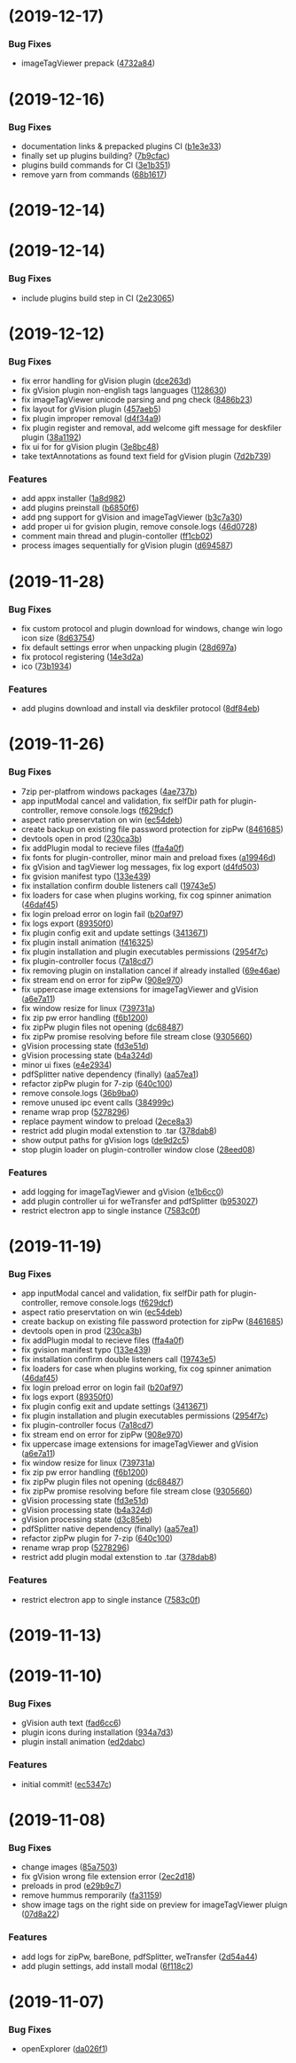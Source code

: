<a name=""></a>
# [](https://github.com/ilya-lopukhin/deskfiler-private/compare/v1.2.2...v) (2019-12-17)


### Bug Fixes

* imageTagViewer prepack ([4732a84](https://github.com/ilya-lopukhin/deskfiler-private/commit/4732a84))



<a name=""></a>
# [](https://github.com/ilya-lopukhin/deskfiler-private/compare/v1.2.1...v) (2019-12-16)


### Bug Fixes

* documentation links & prepacked plugins CI ([b1e3e33](https://github.com/ilya-lopukhin/deskfiler-private/commit/b1e3e33))
* finally set up plugins building? ([7b9cfac](https://github.com/ilya-lopukhin/deskfiler-private/commit/7b9cfac))
* plugins build commands for CI ([3e1b351](https://github.com/ilya-lopukhin/deskfiler-private/commit/3e1b351))
* remove yarn from commands ([68b1617](https://github.com/ilya-lopukhin/deskfiler-private/commit/68b1617))



<a name=""></a>
# [](https://github.com/ilya-lopukhin/deskfiler-private/compare/v1.2.0...v) (2019-12-14)



<a name=""></a>
# [](https://github.com/ilya-lopukhin/deskfiler-private/compare/v1.1.0...v) (2019-12-14)


### Bug Fixes

* include plugins build step in CI ([2e23065](https://github.com/ilya-lopukhin/deskfiler-private/commit/2e23065))



<a name=""></a>
# [](https://github.com/ilya-lopukhin/deskfiler-private/compare/v1.0.0...v) (2019-12-12)


### Bug Fixes

* fix error handling for gVision plugin ([dce263d](https://github.com/ilya-lopukhin/deskfiler-private/commit/dce263d))
* fix gVision plugin non-english tags languages ([1128630](https://github.com/ilya-lopukhin/deskfiler-private/commit/1128630))
* fix imageTagViewer unicode parsing and png check ([8486b23](https://github.com/ilya-lopukhin/deskfiler-private/commit/8486b23))
* fix layout for gVision plugin ([457aeb5](https://github.com/ilya-lopukhin/deskfiler-private/commit/457aeb5))
* fix plugin improper removal ([d4f34a9](https://github.com/ilya-lopukhin/deskfiler-private/commit/d4f34a9))
* fix plugin register and removal, add welcome gift message for deskfiler plugin ([38a1192](https://github.com/ilya-lopukhin/deskfiler-private/commit/38a1192))
* fix ui for <PluginSettings/> for gVision plugin ([3e8bc48](https://github.com/ilya-lopukhin/deskfiler-private/commit/3e8bc48))
* take textAnnotations as found text field for gVision plugin ([7d2b739](https://github.com/ilya-lopukhin/deskfiler-private/commit/7d2b739))


### Features

* add appx installer ([1a8d982](https://github.com/ilya-lopukhin/deskfiler-private/commit/1a8d982))
* add plugins preinstall ([b6850f6](https://github.com/ilya-lopukhin/deskfiler-private/commit/b6850f6))
* add png support for gVision and imageTagViewer ([b3c7a30](https://github.com/ilya-lopukhin/deskfiler-private/commit/b3c7a30))
* add proper ui for gvision plugin, remove console.logs ([46d0728](https://github.com/ilya-lopukhin/deskfiler-private/commit/46d0728))
* comment main thread and plugin-contoller ([ff1cb02](https://github.com/ilya-lopukhin/deskfiler-private/commit/ff1cb02))
* process images sequentially for gVision plugin ([d694587](https://github.com/ilya-lopukhin/deskfiler-private/commit/d694587))



<a name=""></a>
# [](https://github.com/ilya-lopukhin/deskfiler-private/compare/v0.0.2...v) (2019-11-28)


### Bug Fixes

* fix custom protocol and plugin download for windows, change win logo icon size ([8d63754](https://github.com/ilya-lopukhin/deskfiler-private/commit/8d63754))
* fix default settings error when unpacking plugin ([28d697a](https://github.com/ilya-lopukhin/deskfiler-private/commit/28d697a))
* fix protocol registering ([14e3d2a](https://github.com/ilya-lopukhin/deskfiler-private/commit/14e3d2a))
* ico ([73b1934](https://github.com/ilya-lopukhin/deskfiler-private/commit/73b1934))


### Features

* add plugins download and install via deskfiler protocol ([8df84eb](https://github.com/ilya-lopukhin/deskfiler-private/commit/8df84eb))



<a name=""></a>
#  (2019-11-26)


### Bug Fixes

* 7zip per-platfrom windows packages ([4ae737b](https://github.com/ilya-lopukhin/deskfiler-private/commit/4ae737b))
* app inputModal cancel and validation, fix selfDir path for plugin-controller, remove console.logs ([f629dcf](https://github.com/ilya-lopukhin/deskfiler-private/commit/f629dcf))
* aspect ratio preservtation on win ([ec54deb](https://github.com/ilya-lopukhin/deskfiler-private/commit/ec54deb))
* create backup on existing file password protection for zipPw ([8461685](https://github.com/ilya-lopukhin/deskfiler-private/commit/8461685))
* devtools open in prod ([230ca3b](https://github.com/ilya-lopukhin/deskfiler-private/commit/230ca3b))
* fix addPlugin modal to recieve files ([ffa4a0f](https://github.com/ilya-lopukhin/deskfiler-private/commit/ffa4a0f))
* fix fonts for plugin-controller, minor main and preload fixes ([a19946d](https://github.com/ilya-lopukhin/deskfiler-private/commit/a19946d))
* fix gVision and tagViewer log messages, fix log export ([d4fd503](https://github.com/ilya-lopukhin/deskfiler-private/commit/d4fd503))
* fix gvision manifest typo ([133e439](https://github.com/ilya-lopukhin/deskfiler-private/commit/133e439))
* fix installation confirm double listeners call ([19743e5](https://github.com/ilya-lopukhin/deskfiler-private/commit/19743e5))
* fix loaders for case when plugins working, fix cog spinner animation ([46daf45](https://github.com/ilya-lopukhin/deskfiler-private/commit/46daf45))
* fix login preload error on login fail ([b20af97](https://github.com/ilya-lopukhin/deskfiler-private/commit/b20af97))
* fix logs export ([89350f0](https://github.com/ilya-lopukhin/deskfiler-private/commit/89350f0))
* fix plugin config exit and update settings ([3413671](https://github.com/ilya-lopukhin/deskfiler-private/commit/3413671))
* fix plugin install animation ([f416325](https://github.com/ilya-lopukhin/deskfiler-private/commit/f416325))
* fix plugin installation and plugin executables permissions ([2954f7c](https://github.com/ilya-lopukhin/deskfiler-private/commit/2954f7c))
* fix plugin-controller focus ([7a18cd7](https://github.com/ilya-lopukhin/deskfiler-private/commit/7a18cd7))
* fix removing plugin on installation cancel if already installed ([69e46ae](https://github.com/ilya-lopukhin/deskfiler-private/commit/69e46ae))
* fix stream end on error for zipPw ([908e970](https://github.com/ilya-lopukhin/deskfiler-private/commit/908e970))
* fix uppercase image extensions for imageTagViewer and gVision ([a6e7a11](https://github.com/ilya-lopukhin/deskfiler-private/commit/a6e7a11))
* fix window resize for linux ([739731a](https://github.com/ilya-lopukhin/deskfiler-private/commit/739731a))
* fix zip pw error handling ([f6b1200](https://github.com/ilya-lopukhin/deskfiler-private/commit/f6b1200))
* fix zipPw plugin files not opening ([dc68487](https://github.com/ilya-lopukhin/deskfiler-private/commit/dc68487))
* fix zipPw promise resolving before file stream close ([9305660](https://github.com/ilya-lopukhin/deskfiler-private/commit/9305660))
* gVision processing state ([fd3e51d](https://github.com/ilya-lopukhin/deskfiler-private/commit/fd3e51d))
* gVision processing state ([b4a324d](https://github.com/ilya-lopukhin/deskfiler-private/commit/b4a324d))
* minor ui fixes ([e4e2934](https://github.com/ilya-lopukhin/deskfiler-private/commit/e4e2934))
* pdfSplitter native dependency (finally) ([aa57ea1](https://github.com/ilya-lopukhin/deskfiler-private/commit/aa57ea1))
* refactor zipPw plugin for 7-zip ([640c100](https://github.com/ilya-lopukhin/deskfiler-private/commit/640c100))
* remove console.logs ([36b9ba0](https://github.com/ilya-lopukhin/deskfiler-private/commit/36b9ba0))
* remove unused ipc event calls ([384999c](https://github.com/ilya-lopukhin/deskfiler-private/commit/384999c))
* rename <Flex/> wrap prop ([5278296](https://github.com/ilya-lopukhin/deskfiler-private/commit/5278296))
* replace payment window to preload ([2ece8a3](https://github.com/ilya-lopukhin/deskfiler-private/commit/2ece8a3))
* restrict add plugin modal extenstion to .tar ([378dab8](https://github.com/ilya-lopukhin/deskfiler-private/commit/378dab8))
* show output paths for gVision logs ([de9d2c5](https://github.com/ilya-lopukhin/deskfiler-private/commit/de9d2c5))
* stop plugin loader on plugin-controller window close ([28eed08](https://github.com/ilya-lopukhin/deskfiler-private/commit/28eed08))


### Features

* add logging for imageTagViewer and gVision ([e1b6cc0](https://github.com/ilya-lopukhin/deskfiler-private/commit/e1b6cc0))
* add plugin controller ui for weTransfer and pdfSplitter ([b953027](https://github.com/ilya-lopukhin/deskfiler-private/commit/b953027))
* restrict electron app to single instance ([7583c0f](https://github.com/ilya-lopukhin/deskfiler-private/commit/7583c0f))



<a name=""></a>
#  (2019-11-19)


### Bug Fixes

* app inputModal cancel and validation, fix selfDir path for plugin-controller, remove console.logs ([f629dcf](https://github.com/ilya-lopukhin/deskfiler-private/commit/f629dcf))
* aspect ratio preservtation on win ([ec54deb](https://github.com/ilya-lopukhin/deskfiler-private/commit/ec54deb))
* create backup on existing file password protection for zipPw ([8461685](https://github.com/ilya-lopukhin/deskfiler-private/commit/8461685))
* devtools open in prod ([230ca3b](https://github.com/ilya-lopukhin/deskfiler-private/commit/230ca3b))
* fix addPlugin modal to recieve files ([ffa4a0f](https://github.com/ilya-lopukhin/deskfiler-private/commit/ffa4a0f))
* fix gvision manifest typo ([133e439](https://github.com/ilya-lopukhin/deskfiler-private/commit/133e439))
* fix installation confirm double listeners call ([19743e5](https://github.com/ilya-lopukhin/deskfiler-private/commit/19743e5))
* fix loaders for case when plugins working, fix cog spinner animation ([46daf45](https://github.com/ilya-lopukhin/deskfiler-private/commit/46daf45))
* fix login preload error on login fail ([b20af97](https://github.com/ilya-lopukhin/deskfiler-private/commit/b20af97))
* fix logs export ([89350f0](https://github.com/ilya-lopukhin/deskfiler-private/commit/89350f0))
* fix plugin config exit and update settings ([3413671](https://github.com/ilya-lopukhin/deskfiler-private/commit/3413671))
* fix plugin installation and plugin executables permissions ([2954f7c](https://github.com/ilya-lopukhin/deskfiler-private/commit/2954f7c))
* fix plugin-controller focus ([7a18cd7](https://github.com/ilya-lopukhin/deskfiler-private/commit/7a18cd7))
* fix stream end on error for zipPw ([908e970](https://github.com/ilya-lopukhin/deskfiler-private/commit/908e970))
* fix uppercase image extensions for imageTagViewer and gVision ([a6e7a11](https://github.com/ilya-lopukhin/deskfiler-private/commit/a6e7a11))
* fix window resize for linux ([739731a](https://github.com/ilya-lopukhin/deskfiler-private/commit/739731a))
* fix zip pw error handling ([f6b1200](https://github.com/ilya-lopukhin/deskfiler-private/commit/f6b1200))
* fix zipPw plugin files not opening ([dc68487](https://github.com/ilya-lopukhin/deskfiler-private/commit/dc68487))
* fix zipPw promise resolving before file stream close ([9305660](https://github.com/ilya-lopukhin/deskfiler-private/commit/9305660))
* gVision processing state ([fd3e51d](https://github.com/ilya-lopukhin/deskfiler-private/commit/fd3e51d))
* gVision processing state ([b4a324d](https://github.com/ilya-lopukhin/deskfiler-private/commit/b4a324d))
* gVision processing state ([d3c85eb](https://github.com/ilya-lopukhin/deskfiler-private/commit/d3c85eb))
* pdfSplitter native dependency (finally) ([aa57ea1](https://github.com/ilya-lopukhin/deskfiler-private/commit/aa57ea1))
* refactor zipPw plugin for 7-zip ([640c100](https://github.com/ilya-lopukhin/deskfiler-private/commit/640c100))
* rename <Flex/> wrap prop ([5278296](https://github.com/ilya-lopukhin/deskfiler-private/commit/5278296))
* restrict add plugin modal extenstion to .tar ([378dab8](https://github.com/ilya-lopukhin/deskfiler-private/commit/378dab8))


### Features

* restrict electron app to single instance ([7583c0f](https://github.com/ilya-lopukhin/deskfiler-private/commit/7583c0f))



<a name=""></a>
#  (2019-11-13)



<a name=""></a>
#  (2019-11-10)


### Bug Fixes

* gVision auth text ([fad6cc6](https://github.com/ilya-lopukhin/deskfiler-private/commit/fad6cc6))
* plugin icons during installation ([934a7d3](https://github.com/ilya-lopukhin/deskfiler-private/commit/934a7d3))
* plugin install animation ([ed2dabc](https://github.com/ilya-lopukhin/deskfiler-private/commit/ed2dabc))


### Features

* initial commit! ([ec5347c](https://github.com/ilya-lopukhin/deskfiler-private/commit/ec5347c))



<a name=""></a>
#  (2019-11-08)


### Bug Fixes

* change images ([85a7503](https://github.com/ilya-lopukhin/deskfiler-private/commit/85a7503))
* fix gVision wrong file extension error ([2ec2d18](https://github.com/ilya-lopukhin/deskfiler-private/commit/2ec2d18))
* preloads in prod ([e29b9c7](https://github.com/ilya-lopukhin/deskfiler-private/commit/e29b9c7))
* remove hummus remporarily ([fa31159](https://github.com/ilya-lopukhin/deskfiler-private/commit/fa31159))
* show image tags on the right side on preview for imageTagViewer pluign ([07d8a22](https://github.com/ilya-lopukhin/deskfiler-private/commit/07d8a22))


### Features

* add logs for zipPw, bareBone, pdfSplitter, weTransfer ([2d54a44](https://github.com/ilya-lopukhin/deskfiler-private/commit/2d54a44))
* add plugin settings, add install modal ([6f118c2](https://github.com/ilya-lopukhin/deskfiler-private/commit/6f118c2))



<a name=""></a>
#  (2019-11-07)


### Bug Fixes

* openExplorer ([da026f1](https://github.com/ilya-lopukhin/deskfiler-private/commit/da026f1))




